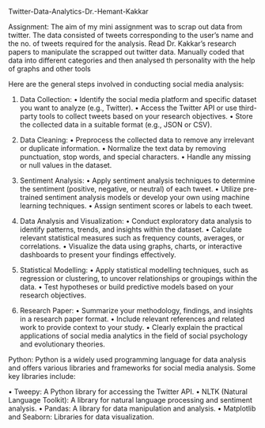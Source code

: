 Twitter-Data-Analytics-Dr.-Hemant-Kakkar

Assignment: The aim of my mini assignment was to scrap out data from twitter. The data consisted of tweets corresponding to the user’s name and the no. of tweets required for the analysis. Read Dr. Kakkar’s research papers  to manipulate the scrapped out twitter data. Manually coded that data into different categories and then analysed th personality with the help of graphs and other tools

Here are the general steps involved in conducting social media analysis:

1.	Data Collection:
•	Identify the social media platform and specific dataset you want to analyze (e.g., Twitter).
•	Access the Twitter API or use third-party tools to collect tweets based on your research objectives.
•	Store the collected data in a suitable format (e.g., JSON or CSV).

2.	Data Cleaning:
•	Preprocess the collected data to remove any irrelevant or duplicate information.
•	Normalize the text data by removing punctuation, stop words, and special characters.
•	Handle any missing or null values in the dataset.

3.	Sentiment Analysis:
•	Apply sentiment analysis techniques to determine the sentiment (positive, negative, or neutral) of each tweet.
•	Utilize pre-trained sentiment analysis models or develop your own using machine learning techniques.
•	Assign sentiment scores or labels to each tweet.

4.	Data Analysis and Visualization:
•	Conduct exploratory data analysis to identify patterns, trends, and insights within the dataset.
•	Calculate relevant statistical measures such as frequency counts, averages, or correlations.
•	Visualize the data using graphs, charts, or interactive dashboards to present your findings effectively.

5.	Statistical Modelling:
•	Apply statistical modelling techniques, such as regression or clustering, to uncover relationships or groupings within the data.
•	Test hypotheses or build predictive models based on your research objectives.

6.	Research Paper:
•	Summarize your methodology, findings, and insights in a research paper format.
•	Include relevant references and related work to provide context to your study.
•	Clearly explain the practical applications of social media analytics in the field of social psychology and evolutionary theories.

Python: Python is a widely used programming language for data analysis and offers various libraries and frameworks for social media analysis. Some key libraries include:

•	Tweepy: A Python library for accessing the Twitter API.
•	NLTK (Natural Language Toolkit): A library for natural language processing and sentiment analysis.
•	Pandas: A library for data manipulation and analysis.
•	Matplotlib and Seaborn: Libraries for data visualization.

